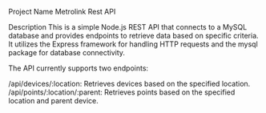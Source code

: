 
Project Name
Metrolink Rest API

Description
This is a simple Node.js REST API that connects to a MySQL database and provides endpoints to retrieve data based on specific criteria. It utilizes the Express framework for handling HTTP requests and the mysql package for database connectivity.

The API currently supports two endpoints:

/api/devices/:location: Retrieves devices based on the specified location.
/api/points/:location/:parent: Retrieves points based on the specified location and parent device.
